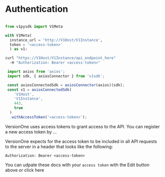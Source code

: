 # Authentication

```csharp

```

```python
from v1pysdk import V1Meta

with V1Meta(
  instance_url = 'http://V1Host/V1Instance',
  token = '<access-token>'
  ) as v1:
```

```bash
curl "https://V1Host/V1Instance/api_endpoint_here"
  -H "Authorization: Bearer <access-token>"
```

```javascript
 import axios from 'axios';
 import sdk, { axiosConnector } from 'v1sdk';

 const axiosConnectedSdk = axiosConnector(axios)(sdk);
 const v1 = axiosConnectedSdk(
    'V1Host',
    'V1Instance',
    443,
    true
  )
  .withAccessToken('<access-token>');
```

VersionOne uses access tokens to grant access to the API. You can register a new access token by
...

VersionOne expects for the access token to be included in all API requests to the server in a header that looks like the following:

`Authorization: Bearer <access-token>`

<aside class="notice">
You can udpate these docs with your <code>access token</code> with the Edit button above or click <span class="here">here</span>
</aside>
